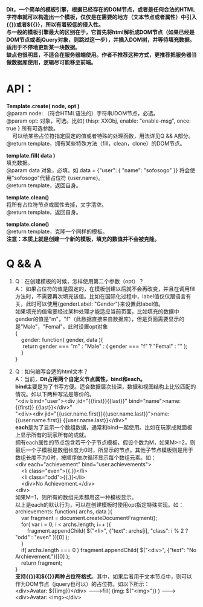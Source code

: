 ﻿**﻿Dit，一个简单的模板引擎，根据已经存在的DOM节点，或者是任何合法的HTML字符串就可以构造出一个模板，仅仅是在需要的地方（文本节点或者属性）中引入{{}}或者${{}}，所以有着较低的侵入性。**  
**与一般的模板引擎最大的区别在于，它首先将html解析成DOM节点（如果已经是DOM节点或者jQuery对象，则跳过这一步），并插入DOM树，并等待填充数据。适用于不停地更新某一块数据。**  
**缺点也很明显，不适合在服务器端使用。作者不推荐这种方式，更推荐把服务器当做数据库使用，逻辑尽可能移至前端。**  

# API：  
**Template.create( node, opt )**  
@param node: （符合HTML语法的）字符串/DOM节点，必选。  
@param opt: 对象，可选。比如{ thisp: XXObj, enable: "enable-msg", once: true } 所有可选参数。  
&nbsp;&nbsp;&nbsp;&nbsp;可以给某些占位符指定固定的值或者特殊的处理函数，用法详见Q && A部分。  
@return template，拥有某些特殊方法（fill，clean，clone）的DOM节点。  

**template.fill( data )**  
填充数据。  
@param data 对象，必填。如 data = {"user": { "name": "sofosogo" }} 将会使用"sofosogo"代替占位符 {user.name}。  
@return template，返回自身。 
  
**template.clean()**  
将所有占位符节点或属性去掉，文字清空。  
@return template，返回自身。 
  
**template.clone()**  
@return template，克隆一个同样的模板。  
**注意：本质上就是创建一个新的模板，填充的数值并不会被克隆。**  

# Q && A
1. Q：在创建模板的时候，怎样使用第二个参数（opt）？  
A： 如果占位符的值是固定的，在模板创建以后就不会再改变，并且在调用fill方法时，不需要再次填充该值。比如在国际化过程中，label值仅仅跟语言有关，此时可以使用{genderLabel: "Gender"}来设置此label值。  
如果填充的值需要经过某种处理才能适应当前页面，比如填充的数据中gender的值是"m"，"f"（此数据直接来自数据库），但是页面需要显示的是"Male"，"Femal"。此时设置opt对象  
{   
&nbsp;&nbsp;&nbsp;&nbsp;gender: function( gender, data ){  
&nbsp;&nbsp;&nbsp;&nbsp;	return gender === "m" : "Male" : ( gender === "f" ? "Femal" : "" );  
&nbsp;&nbsp;&nbsp;&nbsp;}  
}  

2. Q：如何编写合适的html文本？  
A：当前，**Dit占用两个自定义节点属性，bind和each。**  
**bind**主要是为了书写方便。适合数据层次较深，数据和视图结构上比较匹配的情况。如以下两种写法是等价的。  
"&lt;div bind="user"&gt;&lt;div jid="{{first}}{{last}}" bind="name"&gt;name: {{first}} {{last}}&lt;/div&gt;"  
"&lt;div&gt;&lt;div jid="{{user.name.first}}{{user.name.last}}"&gt;name: {{user.name.first}} {{user.name.last}}&lt;/div&gt;"  
**each**是为了显示一个数组数据，通常和bind一起使用。比如在玩家成就面板上显示所有的玩家所有的成就。  
拥有each属性的节点包含若干个子节点模板，假设个数为M，如果M&gt;=2，则最后一个子模板是数组长度为0时，所显示的节点。其他子节点模板则是用于数组长度不为0时，按顺序依次循环显示每个数组元素。如：  
&lt;div each="achievement" bind="user.achievements"&gt;  
&nbsp;&nbsp;&nbsp;&nbsp;&lt;li class="even"&gt;{{.}}&lt;/li&gt;  
&nbsp;&nbsp;&nbsp;&nbsp;&lt;li class="odd"&gt;{{.}}&lt;/li&gt;  
&nbsp;&nbsp;&nbsp;&nbsp;&lt;div&gt;No Achievement.&lt;/div&gt;  
&lt;div&gt;  
如果M=1，则所有的数组元素都用这一种模板显示。  
以上是each的默认行为，可以在创建模板时使用opt指定特殊实现。如：  
archievements: function( archs, data ){  
&nbsp;&nbsp;&nbsp;&nbsp;var fragment = document.createDocumentFragment();  
&nbsp;&nbsp;&nbsp;&nbsp;for( var i = 0; i < archs.length; i++ ){  
&nbsp;&nbsp;&nbsp;&nbsp;&nbsp;&nbsp;&nbsp;&nbsp;fragment.appendChild( $("&lt;li&gt;", {"text": archs[i], "class": i % 2 ? "odd" : "even" })[0] );  
&nbsp;&nbsp;&nbsp;&nbsp;}  
&nbsp;&nbsp;&nbsp;&nbsp;if( archs.length === 0 ) fragment.appendChild( $("&lt;div&gt;", {"text": "No Archievement."})[0] );  
&nbsp;&nbsp;&nbsp;&nbsp;return fragment;  
}  
**支持{{}}和${{}}两种占位符格式**，其中，如果后者用于文本节点中，则可以作为DOM节点（jquery也可以）的占位符。如以下所示：  
&lt;div&gt;Avatar: ${{img}}&lt;/div&gt;  ---&gt;fill( {img: $("&lt;img&gt;")} ) ---&gt; &lt;div&gt;Avatar: &lt;img&gt;&lt;/div&gt;